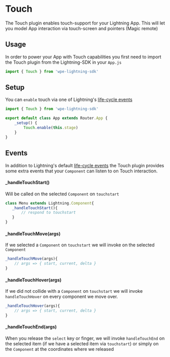 # Touch

The Touch plugin enables touch-support for your Lightning App. This will let you
model App interaction via touch-screen and pointers (Magic remote) 

## Usage

In order to power your App with Touch capabilities you first need to import the Touch plugin from the Lightning-SDK
in your `App.js`

```js
import { Touch } from 'wpe-lightning-sdk'
```

## Setup

You can `enable` touch via one of Lightning's [life-cycle events](https://rdkcentral.github.io/Lightning/docs/components/overview#component-events) 

```js
import { Touch } from 'wpe-lightning-sdk'

export default class App extends Router.App {
    _setup() {
        Touch.enable(this.stage)
    }
}
```

## Events

In addition to Lightning's default [life-cycle events](https://rdkcentral.github.io/Lightning/docs/components/overview#component-events) the Touch plugin provides some extra events that your `Component` can listen
to on Touch interaction.

#### _handleTouchStart()

Will be called on the selected `Component` on `touchstart`

```js
class Menu extends Lightning.Component{
   _handleTouchStart(){
       // respond to touchstart
   } 
}
```

#### _handleTouchMove(args)

If we selected a `Component` on `touchstart` we will invoke on the selected `Component`

```js
_handleTouchMove(args){
    // args => { start, current, delta }
}
```

#### _handleTouchHover(args)

If we did not collide with a `Component` on `touchstart` we will invoke `handleTouchHover` 
on every component we move over.

```js
_handleTouchHover(args){
    // args => { start, current, delta }
}
```

#### _handleTouchEnd(args)

When you release the `select` key or finger, we will invoke `handleTouchEnd` on the selected
item (if we have a selected item via `touchstart`) or simply on the `Component` at the coordinates
where we released